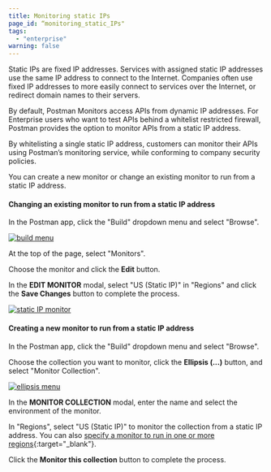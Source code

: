 ```yaml
---
title: Monitoring static IPs
page_id: “monitoring_static_IPs"
tags: 
  - "enterprise"
warning: false
---
```



Static IPs are fixed IP addresses. Services with assigned static IP addresses use the same IP address to connect to the Internet. Companies often use fixed IP addresses to more easily connect to services over the Internet, or redirect domain names to their servers. 

By default, Postman Monitors access APIs from dynamic IP addresses. For Enterprise users who want to test APIs behind a whitelist restricted firewall, Postman provides the option to monitor APIs from a static IP address. 

By whitelisting a single static IP address, customers can monitor their APIs using Postman’s monitoring service, while conforming to company security policies. 

You can create a new monitor or change an existing monitor to run from a static IP address.

#### Changing an existing monitor to run from a static IP address

In the Postman app, click the "Build" dropdown menu and select "Browse".


[![build menu](https://s3.amazonaws.com/postman-static-getpostman-com/postman-docs/WS-build-menu1.png)](https://s3.amazonaws.com/postman-static-getpostman-com/postman-docs/WS-build-menu1.png)

At the top of the page, select "Monitors". 

Choose the monitor and click the **Edit** button.

In the **EDIT MONITOR** modal, select "US (Static IP)" in "Regions" and click the **Save Changes** button to complete the process.

[![static IP monitor](https://s3.amazonaws.com/postman-static-getpostman-com/postman-docs/ENT-select-staticIP2.png)](https://s3.amazonaws.com/postman-static-getpostman-com/postman-docs/ENT-select-staticIP2.png)


#### Creating a new monitor to run from a static IP address

In the Postman app, click the "Build" dropdown menu and select "Browse". 

Choose the collection you want to monitor, click the **Ellipsis (...)** button, and select "Monitor Collection".

[![ellipsis menu](https://s3.amazonaws.com/postman-static-getpostman-com/postman-docs/ENT-mock-collection2.png)](https://s3.amazonaws.com/postman-static-getpostman-com/postman-docs/ENT-mock-collection2.png)

In the **MONITOR COLLECTION** modal, enter the name and select the environment of the monitor. 

In "Regions", select "US (Static IP)" to monitor the collection from a static IP address. You can also [specify a monitor to run in one or more regions](https://elispostman.github.io/docs/v6/postman/monitors/setting_up_monitor){:target="_blank"}. 

Click the **Monitor this collection** button to complete the process.





